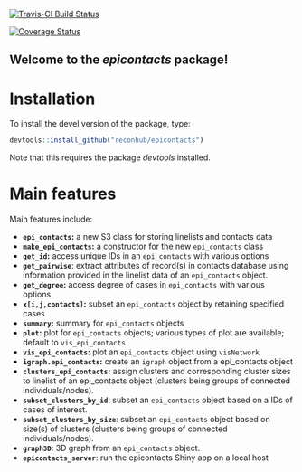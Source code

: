 [![Travis-CI Build Status](https://travis-ci.org/reconhub/epicontacts.svg?branch=master)](https://travis-ci.org/reconhub/epicontacts)

[![Coverage Status](https://img.shields.io/codecov/c/github/reconhub/epicontacts/master.svg)](https://codecov.io/github/Reconhub/epicontacts?branch=master)



Welcome to the *epicontacts* package!
---------------------------------------

# Installation

To install the devel version of the package, type:

```r
devtools::install_github("reconhub/epicontacts")
```

Note that this requires the package *devtools* installed.


# Main features
Main features include:
* **`epi_contacts`:** a new S3 class for storing linelists and contacts data
* **`make_epi_contacts`:** a constructor for the new `epi_contacts` class
* **`get_id`:** access unique IDs in an `epi_contacts` with various options
* **`get_pairwise`**:  extract attributes of record(s) in contacts database using information provided in the linelist data of an `epi_contacts` object.
* **`get_degree`:** access degree of cases in `epi_contacts` with various options
* **`x[i,j,contacts]`:** subset an `epi_contacts` object by retaining specified cases
* **`summary`:** summary for  `epi_contacts` objects
* **`plot`:** plot for  `epi_contacts` objects; various types of plot are available; default to `vis_epi_contacts`
* **`vis_epi_contacts`:** plot an `epi_contacts` object using `visNetwork`
* **`igraph.epi_contacts`:** create an `igraph` object from a epi_contacts object
* **`clusters_epi_contacts`:** assign clusters and corresponding cluster sizes to linelist of an epi_contacts object (clusters being groups of connected individuals/nodes).
* **`subset_clusters_by_id`**: subset an `epi_contacts` object based on a IDs of cases of interest.
* **`subset_clusters_by_size`**:  subset an `epi_contacts` object based on size(s) of clusters (clusters being groups of connected individuals/nodes).
* **`graph3D`**: 3D graph from an `epi_contacts` object.
* **`epicontacts_server`**: run the epicontacts Shiny app on a local host

 

